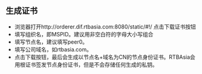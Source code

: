 ## 生成证书

* 浏览器打开http://orderer.dif.rtbasia.com:8080/static/#!/ 点击下载证书按钮
* 填写组织名，即MSPID。建议用非空白符的字母大小写组合
* 填写节点名，建议填写peer0。
* 填写公司域名，如rtbasia.com。
* 点击下载按钮，最后会生成以节点名+域名为CN的节点身份证书。RTBAsia会用根证书签发节点身份证书，但是不会存储任何生成的私钥。